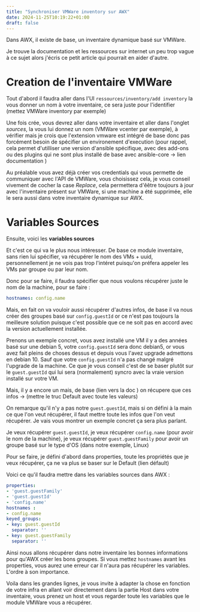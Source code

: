 ```yaml
---
title: "Synchroniser VMWare inventory sur AWX"
date: 2024-11-25T10:19:22+01:00
draft: false
---
```

Dans AWX, il existe de base, un inventaire dynamique basé sur VMWare.

Je trouve la documentation et les ressources sur internet un peu trop vague à ce sujet alors j'écris ce petit article qui pourrait en aider d'autre.

# Creation de l'inventaire VMWare
Tout d'abord il faudra aller dans l'UI `ressources/inventory/add inventory` la vous donner un nom à votre inventaire, ce sera juste pour l'identifier (mettez VMWare inventory par exemple)

Une fois crée, vous devrez aller dans votre inventaire et aller dans l'onglet *sources*, la vous lui donnez un nom (VMWare vcenter par exemple), à vérifier mais je crois que l'extension vmware est intégré de base donc pas forcément besoin de spécifier un environement d'execution (pour rappel, cela permet d'utilliser une version d'ansible spécifique, avec des add-ons ou des plugins qui ne sont plus installé de base avec ansible-core -> lien documentation )

Au préalable vous avez déjà créer vos credentials qui vous permette de communiquer avec l'API de VMWare, vous choisissez cela, je vous conseil vivement de cocher la case *Replace*, cela permettera d'êêtre toujours à jour avec l'inventaire présent sur VMWare, si une machine a été supprimée, elle le sera aussi dans votre inventaire dynamique sur AWX.

# Variables Sources 

Ensuite, voici les **variables sources**


Et c'est ce qui va le plus nous intéresser. De base ce module inventaire, sans rien lui spécifier, va récupérer le nom des VMs + uuid, personnellement je ne vois pas trop l'intéret puisqu'on préfera appeler les VMs par groupe ou par leur nom.

Donc pour se faire, il faudra spécifier que nous voulons récupérer juste le nom de la machine, pour se faire :
``` yaml
hostnames: config.name
```
Mais, en fait on va vouloir aussi récupérer d'autres infos, de base il va nous créer des groupes basé sur `config.guestId` or ce n'est pas toujours la meilleure solution puisque c'est possible que ce ne soit pas en accord avec la version actuellement installée. 

Prenons un exemple concret, vous avez installé une VM il y a des années basé sur une debian 5, votre `config.guestId` sera donc debian5, or vous avez fait pleins de choses dessus et depuis vous l'avez upgrade admettons en debian 10. Sauf que votre `config.guestId` n'a pas changé malgré l'upgrade de la machine. Ce que je vous conseil c'est de se baser plutôt sur le `guest.guestId` qui lui sera (normalement) syncro avec la vraie version installé sur votre VM.

Mais, il y a encore un mais, de base (lien vers la doc ) on récupere que ces infos -> (mettre le truc Default avec toute les valeurs)

On remarque qu'il n'y a pas notre `guest.guestId`, mais si on défini à la main ce que l'on veut récupérer, il faut mettre toute les infos que l'on veut récupérer. Je vais vous montrer un exemple concret ça sera plus parlant.

Je veux récupérer `guest.guestId`, je veux récupérer `config.name` (pour avoir le nom de la machine), je veux récupérer `guest.guestFamily` pour avoir un groupe basé sur le type d'OS (dans notre exemple, Linux)

Pour se faire, je défini d'abord dans properties, toute les propriétés que je veux récupérer, ça ne va plus se baser sur le Default (lien défault)

Voici ce qu'il faudra mettre dans les variables sources dans AWX : 
``` yaml
properties:
- 'guest.guestFamily'
- 'guest.guestId'
- 'config.name'
hostnames :
- config.name 
keyed_groups:
- key: guest.guestId
  separator: ''
- key: guest.guestFamily
  separator: ''
```
Ainsi nous allons récupérer dans notre inventaire les bonnes informations pour qu'AWX créer les bons groupes. Si vous mettez `hostnames` avant les properties, vous aurez une erreur car il n'aura pas récupérer les variables. L'ordre à son importance.

Voila dans les grandes lignes, je vous invite à adapter la chose en fonction de votre infra en allant voir directement dans la partie Host dans votre inventaire, vous prenez un host et vous regarder toute les variables que le module VMWare vous a récupérer.
